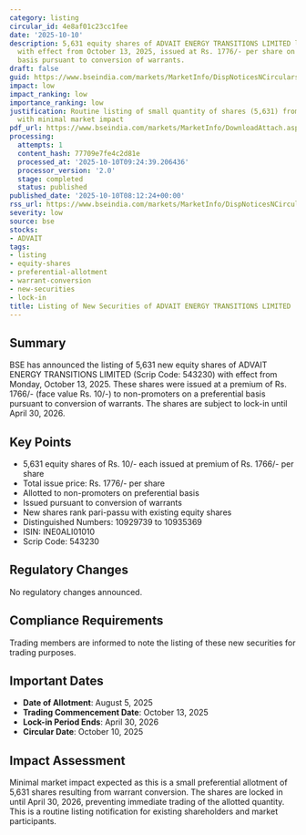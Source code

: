 ```yaml
---
category: listing
circular_id: 4e8af01c23cc1fee
date: '2025-10-10'
description: 5,631 equity shares of ADVAIT ENERGY TRANSITIONS LIMITED listed on BSE
  with effect from October 13, 2025, issued at Rs. 1776/- per share on preferential
  basis pursuant to conversion of warrants.
draft: false
guid: https://www.bseindia.com/markets/MarketInfo/DispNoticesNCirculars.aspx?Noticeid={83BF8BA7-18F0-4A7A-834C-2D8EE345F36C}&noticeno=20251010-10&dt=10/10/2025&icount=10&totcount=15&flag=0
impact: low
impact_ranking: low
importance_ranking: low
justification: Routine listing of small quantity of shares (5,631) from warrant conversion
  with minimal market impact
pdf_url: https://www.bseindia.com/markets/MarketInfo/DownloadAttach.aspx?id=20251010-10&attachedId=
processing:
  attempts: 1
  content_hash: 77709e7fe4c2d81e
  processed_at: '2025-10-10T09:24:39.206436'
  processor_version: '2.0'
  stage: completed
  status: published
published_date: '2025-10-10T08:12:24+00:00'
rss_url: https://www.bseindia.com/markets/MarketInfo/DispNoticesNCirculars.aspx?Noticeid={83BF8BA7-18F0-4A7A-834C-2D8EE345F36C}&noticeno=20251010-10&dt=10/10/2025&icount=10&totcount=15&flag=0
severity: low
source: bse
stocks:
- ADVAIT
tags:
- listing
- equity-shares
- preferential-allotment
- warrant-conversion
- new-securities
- lock-in
title: Listing of New Securities of ADVAIT ENERGY TRANSITIONS LIMITED
---
```


## Summary

BSE has announced the listing of 5,631 new equity shares of ADVAIT ENERGY TRANSITIONS LIMITED (Scrip Code: 543230) with effect from Monday, October 13, 2025. These shares were issued at a premium of Rs. 1766/- (face value Rs. 10/-) to non-promoters on a preferential basis pursuant to conversion of warrants. The shares are subject to lock-in until April 30, 2026.

## Key Points

- 5,631 equity shares of Rs. 10/- each issued at premium of Rs. 1766/- per share
- Total issue price: Rs. 1776/- per share
- Allotted to non-promoters on preferential basis
- Issued pursuant to conversion of warrants
- New shares rank pari-passu with existing equity shares
- Distinguished Numbers: 10929739 to 10935369
- ISIN: INE0ALI01010
- Scrip Code: 543230

## Regulatory Changes

No regulatory changes announced.

## Compliance Requirements

Trading members are informed to note the listing of these new securities for trading purposes.

## Important Dates

- **Date of Allotment**: August 5, 2025
- **Trading Commencement Date**: October 13, 2025
- **Lock-in Period Ends**: April 30, 2026
- **Circular Date**: October 10, 2025

## Impact Assessment

Minimal market impact expected as this is a small preferential allotment of 5,631 shares resulting from warrant conversion. The shares are locked in until April 30, 2026, preventing immediate trading of the allotted quantity. This is a routine listing notification for existing shareholders and market participants.